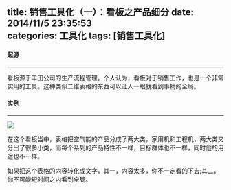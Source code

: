 title: 销售工具化（一）：看板之产品细分
date: 2014/11/5 23:35:53  
categories: 工具化
tags: [销售工具化] 
---
#### 起源
---

看板源于丰田公司的生产流程管理。个人认为，看板对于销售工作，也是一个非常实用的工具。这种类似二维表格的东西可以让人一眼就看到事物的全局。

#### 实例
<!--more-->
---


![](http://t1.qpic.cn/mblogpic/a91507865c1e551e6866/2000)

在这个看板当中，表格把空气能的产品分成了两大类，家用机和工程机，两大类又分出了很多小类，而每个系列的产品特性不一样，目标群体也不一样，同时他的用途也不一样。

如果把这个表格的内容转化成文字，其一，内容太多，你不一定看的下去;其二，你不可能短时间之内看到全局。